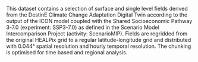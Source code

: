 This dataset contains a selection of surface and single level fields derived from the DestinE Climate Change Adaptation Digital Twin according to the output of the ICON model coupled with the Shared Socioeconomic Pathway 3-7.0 (experiment: SSP3-7.0) as defined in the Scenario Model Intercomparison Project (activity: ScenarioMIP). Fields are regridded from the original HEALPix grid to a regular latitude-longitude grid and distributed with 0.044° spatial resolution and hourly temporal resolution. The chunking is optimised for time based and regional analysis.